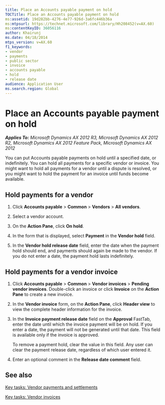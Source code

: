 ```yaml
---
title: Place an Accounts payable payment on hold
TOCTitle: Place an Accounts payable payment on hold
ms:assetid: 19d282bb-4276-4e77-926d-3a6fc446b36a
ms:mtpsurl: https://technet.microsoft.com/library/Hh208452(v=AX.60)
ms:contentKeyID: 36056116
author: Khairunj
ms.date: 04/18/2014
mtps_version: v=AX.60
f1_keywords:
- vendor
- payments
- public sector
- invoice
- accounts payable
- hold
- release date
audience: Application User
ms.search.region: Global
---
```


# Place an Accounts payable payment on hold 


_**Applies To:** Microsoft Dynamics AX 2012 R3, Microsoft Dynamics AX 2012 R2, Microsoft Dynamics AX 2012 Feature Pack, Microsoft Dynamics AX 2012_

You can put Accounts payable payments on hold until a specified date, or indefinitely. You can hold all payments for a specific vendor or invoice. You might want to hold all payments for a vendor until a dispute is resolved, or you might want to hold the payment for an invoice until funds become available.

## Hold payments for a vendor

1.  Click **Accounts payable** \> **Common** \> **Vendors** \> **All vendors**.

2.  Select a vendor account.

3.  On the **Action Pane**, click **On hold**.

4.  In the form that is displayed, select **Payment** in the **Vendor hold** field.

5.  In the **Vendor hold release date** field, enter the date when the payment hold should end, and payments should again be made to the vendor. If you do not enter a date, the payment hold lasts indefinitely.

## Hold payments for a vendor invoice

1.  Click **Accounts payable** \> **Common** \> **Vendor invoices** \> **Pending vendor invoices**. Double-click an invoice or click **Invoice** on the **Action Pane** to create a new invoice.

2.  In the **Vendor invoice** form, on the **Action Pane**, click **Header view** to view the complete header information for the invoice.

3.  In the **Invoice payment release date** field on the **Approval** FastTab, enter the date until which the invoice payment will be on hold. If you enter a date, the payment will not be generated until that date. This field is available only if the invoice is approved.
    
    To remove a payment hold, clear the value in this field. Any user can clear the payment release date, regardless of which user entered it.

4.  Enter an optional comment in the **Release date comment** field.

## See also

[Key tasks: Vendor payments and settlements](key-tasks-vendor-payments-and-settlements.md)

[Key tasks: Vendor invoices](key-tasks-vendor-invoices.md)

  



